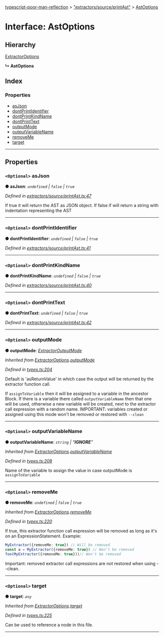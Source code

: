 [typescript-poor-man-reflection](../README.md) > ["extractors/source/printAst"](../modules/_extractors_source_printast_.md) > [AstOptions](../interfaces/_extractors_source_printast_.astoptions.md)

# Interface: AstOptions

## Hierarchy

 [ExtractorOptions](_types_.extractoroptions.md)

**↳ AstOptions**

## Index

### Properties

* [asJson](_extractors_source_printast_.astoptions.md#asjson)
* [dontPrintIdentifier](_extractors_source_printast_.astoptions.md#dontprintidentifier)
* [dontPrintKindName](_extractors_source_printast_.astoptions.md#dontprintkindname)
* [dontPrintText](_extractors_source_printast_.astoptions.md#dontprinttext)
* [outputMode](_extractors_source_printast_.astoptions.md#outputmode)
* [outputVariableName](_extractors_source_printast_.astoptions.md#outputvariablename)
* [removeMe](_extractors_source_printast_.astoptions.md#removeme)
* [target](_extractors_source_printast_.astoptions.md#target)

---

## Properties

<a id="asjson"></a>

### `<Optional>` asJson

**● asJson**: *`undefined` \| `false` \| `true`*

*Defined in [extractors/source/printAst.ts:47](https://github.com/cancerberoSgx/typescript-poor-man-reflection/blob/73575a8/src/extractors/source/printAst.ts#L47)*

If true it will return the AST as JSON object. If false if will return a string with indentation representing the AST

___
<a id="dontprintidentifier"></a>

### `<Optional>` dontPrintIdentifier

**● dontPrintIdentifier**: *`undefined` \| `false` \| `true`*

*Defined in [extractors/source/printAst.ts:41](https://github.com/cancerberoSgx/typescript-poor-man-reflection/blob/73575a8/src/extractors/source/printAst.ts#L41)*

___
<a id="dontprintkindname"></a>

### `<Optional>` dontPrintKindName

**● dontPrintKindName**: *`undefined` \| `false` \| `true`*

*Defined in [extractors/source/printAst.ts:40](https://github.com/cancerberoSgx/typescript-poor-man-reflection/blob/73575a8/src/extractors/source/printAst.ts#L40)*

___
<a id="dontprinttext"></a>

### `<Optional>` dontPrintText

**● dontPrintText**: *`undefined` \| `false` \| `true`*

*Defined in [extractors/source/printAst.ts:42](https://github.com/cancerberoSgx/typescript-poor-man-reflection/blob/73575a8/src/extractors/source/printAst.ts#L42)*

___
<a id="outputmode"></a>

### `<Optional>` outputMode

**● outputMode**: *[ExtractorOutputMode](../modules/_types_.md#extractoroutputmode)*

*Inherited from [ExtractorOptions](_types_.extractoroptions.md).[outputMode](_types_.extractoroptions.md#outputmode)*

*Defined in [types.ts:204](https://github.com/cancerberoSgx/typescript-poor-man-reflection/blob/73575a8/src/types.ts#L204)*

Default is 'asReturnValue' in which case the output will be returned by the extractor function call.

If `assignToVariable` then it will be assigned to a variable in the ancestor Block. If there is a variable there called `outputVariableName` then that one will be used, otherwise a new variable will be created, next to the extractor call expression with a random name. IMPORTANT: variables created or assigned using this mode won't be removed or restored with `--clean`

___
<a id="outputvariablename"></a>

### `<Optional>` outputVariableName

**● outputVariableName**: *`string` \| "__IGNORE__"*

*Inherited from [ExtractorOptions](_types_.extractoroptions.md).[outputVariableName](_types_.extractoroptions.md#outputvariablename)*

*Defined in [types.ts:208](https://github.com/cancerberoSgx/typescript-poor-man-reflection/blob/73575a8/src/types.ts#L208)*

Name of the variable to assign the value in case outputMode is `assignToVariable`

___
<a id="removeme"></a>

### `<Optional>` removeMe

**● removeMe**: *`undefined` \| `false` \| `true`*

*Inherited from [ExtractorOptions](_types_.extractoroptions.md).[removeMe](_types_.extractoroptions.md#removeme)*

*Defined in [types.ts:220](https://github.com/cancerberoSgx/typescript-poor-man-reflection/blob/73575a8/src/types.ts#L220)*

If true, this extractor function call expression will be removed as long as it's on an ExpressionStatement. Example:

```ts
MyExtractor({removeMe: true}) // Will be removed
const a = MyExtractor({removeMe: true}) // Won't be removed
foo(MyExtractor({removeMe: true}))// Won't be removed
```

Important: removed extractor call expressions are not restored when using --clean.

___
<a id="target"></a>

### `<Optional>` target

**● target**: *`any`*

*Inherited from [ExtractorOptions](_types_.extractoroptions.md).[target](_types_.extractoroptions.md#target)*

*Defined in [types.ts:225](https://github.com/cancerberoSgx/typescript-poor-man-reflection/blob/73575a8/src/types.ts#L225)*

Can be used to reference a node in this file.

___

